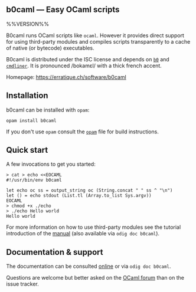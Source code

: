 b0caml — Easy OCaml scripts
-------------------------------------------------------------------------------
%%VERSION%%

B0caml runs OCaml scripts like `ocaml`. However it provides direct
support for using third-party modules and compiles scripts
transparently to a cache of native (or bytecode) executables.

B0caml is distributed under the ISC license and depends on [`b0`][b0]
and [`cmdliner`][cmdliner]. It is pronounced /bokamɛl/ with a thick
french accent.

Homepage: https://erratique.ch/software/b0caml  

[b0]: https://erratique.ch/software/b0
[cmdliner]: https://erratique.ch/software/cmdliner

## Installation

b0caml can be installed with `opam`:

    opam install b0caml

If you don't use `opam` consult the [`opam`](opam) file for build
instructions.

## Quick start 

A few invocations to get you started:

```shell
> cat > echo <<EOCAML
#!/usr/bin/env b0caml

let echo oc ss = output_string oc (String.concat " " ss ^ "\n")
let () = echo stdout (List.tl (Array.to_list Sys.argv))
EOCAML
> chmod +x ./echo
> ./echo Hello world
Hello world
```

For more information on how to use third-party modules see the
tutorial introduction of the [manual][doc] (also available via
`odig doc b0caml`).

## Documentation & support

The documentation can be consulted [online][doc] or via `odig doc
b0caml`.

Questions are welcome but better asked on the [OCaml forum][ocaml-forum] 
than on the issue tracker.

[doc]: https://erratique.ch/software/b0caml/doc
[ocaml-forum]: https://discuss.ocaml.org/
